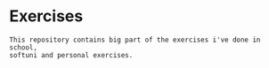 # Exercises

```
This repository contains big part of the exercises i've done in school,
softuni and personal exercises.
```
